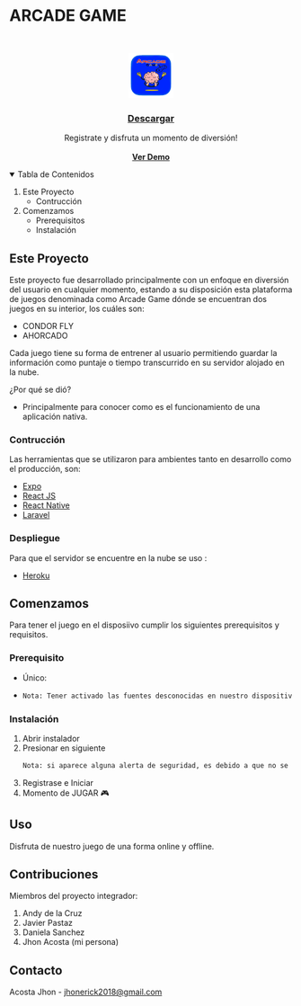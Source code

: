 <h1>ARCADE GAME</h1>

<!-- PROJECT LOGO -->
<br />
<p align="center">
  <a href="https://github.com/othneildrew/Best-README-Template">
    <img src="arcade-game/assets/icon-game.png" alt="Logo" width="80" height="80">
  </a>

  <h3 align="center"><a href ="">Descargar</a></h3>

  <p align="center">
    Registrate y disfruta un momento de diversión!
    <br />
    <br />
    <a href="https://christmas-game.vercel.app/"><strong>Ver Demo</strong></a>
  </p>
</p>

<!-- TABLE OF CONTENTS -->
<details open="open">
  <summary>Tabla de Contenidos</summary>
  <ol>
    <li>
      <a>Este Proyecto</a>
      <ul>
        <li><a>Contrucción</a></li>
      </ul>
    </li>
    <li>
      <a >Comenzamos</a>
      <ul>
        <li><a>Prerequisitos</a></li>
        <li><a>Instalación</a></li>
      </ul>
    </li>
  </ol>
</details>

<!-- ABOUT THE PROJECT -->
## Este Proyecto

Este proyecto fue desarrollado principalmente con un enfoque en diversión del usuario en cualquier momento, estando a su disposición esta plataforma de juegos denominada como Arcade Game dónde se encuentran dos juegos en su interior, los cuáles son:
* CONDOR FLY
* AHORCADO

Cada juego tiene su forma de entrener al usuario permitiendo guardar la información como puntaje o tiempo transcurrido en su servidor alojado en la nube.

¿Por qué se dió?
* Principalmente para conocer como es el funcionamiento de una aplicación nativa.

### Contrucción

Las herramientas que se utilizaron para ambientes tanto en desarrollo como el producción, son:
* [Expo](https://docs.expo.io/)
* [React JS](https://es.reactjs.org/)
* [React Native](https://reactnative.dev/)
* [Laravel](https://laravel.com)

### Despliegue
Para que el servidor se encuentre en la nube se uso :
* [Heroku](https://www.heroku.com/students)


<!-- GETTING STARTED -->
## Comenzamos

Para tener el juego en el disposiivo cumplir los siguientes prerequisitos y requisitos.

### Prerequisito

* Único:
* 
  ```sh
  Nota: Tener activado las fuentes desconocidas en nuestro dispositivo android.
  ```

### Instalación

1. Abrir instalador 
2. Presionar en siguiente
   ```sh
   Nota: si aparece alguna alerta de seguridad, es debido a que no se encuentra en el Google Play, omitirlo.
   ```
3. Registrase e Iniciar 
4. Momento de JUGAR 🎮

<!-- USAGE EXAMPLES -->
## Uso

Disfruta de nuestro juego de una forma online y offline.

## Contribuciones

Miembros del proyecto integrador:

1. Andy de la Cruz
2. Javier Pastaz
3. Daniela Sanchez
4. Jhon Acosta (mi persona)

## Contacto

Acosta Jhon - jhonerick2018@gmail.com
